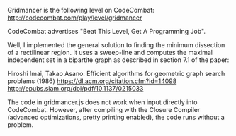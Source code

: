 Gridmancer is the following level on CodeCombat:
http://codecombat.com/play/level/gridmancer

CodeCombat advertises "Beat This Level, Get A Programming Job".

Well, I implemented the general solution to finding the minimum dissection of a
rectilinear region. It uses a sweep-line and computes the maximal independent
set in a bipartite graph as described in section 7.1 of the paper:

Hiroshi Imai, Takao Asano:
Efficient algorithms for geometric graph search problems (1986)
https://dl.acm.org/citation.cfm?id=14098
http://epubs.siam.org/doi/pdf/10.1137/0215033

The code in gridmancer.js does not work when input directly into CodeCombat.
However, after compiling with the Closure Compiler (advanced optimizations,
pretty printing enabled), the code runs without a problem.
